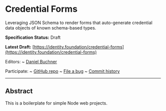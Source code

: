 Credential Forms
==================

Leveraging JSON Schema to render forms that auto-generate credential data objects of known schema-based types.

**Specification Status:** Draft

**Latest Draft:**
  [https://identity.foundation/credential-forms](https://identity.foundation/credential-forms)

Editors:
~ [Daniel Buchner](https://www.linkedin.com/in/dbuchner/)

Participate:
~ [GitHub repo](https://github.com/credential-forms)
~ [File a bug](https://github.com/credential-forms/issues)
~ [Commit history](https://github.com/credential-forms/commits)

------------------------------------

## Abstract

This is a boilerplate for simple Node web projects.
